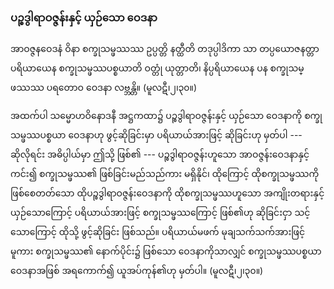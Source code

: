 ### ပဉ္စဒွါရာဝဇ္ဇန်းနှင့် ယှဉ်သော ဝေဒနာ

အာဝဇ္ဇနဝေဒနံ ဝိနာ စက္ခုသမ္ဖဿဿ ဥပ္ပတ္တိ နတ္ထီတိ တဒုပ္ပါဒိကာ သာ တပ္ပယောဇနတ္တာ ပရိယာယေန စက္ခုသမ္ဖဿပစ္စယာတိ ဝတ္တုံ ယုတ္တာတိ၊ နိပ္ပရိယာယေန ပန စက္ခုသမ္ဖဿဿ ပရတောဝ ဝေဒနာ လဗ္ဘန္တိ။
(မူလဋီ၊၂၊၃၀။)

အထက်ပါ သမ္မောဟဝိနောဒနီ အဋ္ဌကထာ၌ ပဉ္စဒွါရာဝဇ္ဇန်းနှင့် ယှဉ်သော ဝေဒနာကို စက္ခုသမ္ဖဿပစ္စယာ ဝေဒနာဟု ဖွင့်ဆိုခြင်းမှာ ပရိယာယ်အားဖြင့် ဆိုခြင်းဟု မှတ်ပါ --- ဆိုလိုရင်း အဓိပ္ပါယ်မှာ ဤသို့ ဖြစ်၏ --- ပဉ္စဒွါရာဝဇ္ဇန်းဟူသော အာဝဇ္ဇန်းဝေဒနာနှင့် ကင်း၍ စက္ခုသမ္ဖဿ၏ ဖြစ်ခြင်းမည်သည်ကား မရှိနိုင်၊ ထိုကြောင့် ထိုစက္ခုသမ္ဖဿကို ဖြစ်စေတတ်သော ထိုပဉ္စဒွါရာဝဇ္ဇန်းဝေဒနာကို ထိုစက္ခုသမ္ဖဿဟူသော အကျိုးတရားနှင့် ယှဉ်သောကြောင့် ပရိယာယ်အားဖြင့် စက္ခုသမ္ဖဿကြောင့် ဖြစ်၏ဟု ဆိုခြင်းငှာ သင့်သောကြောင့် ထိုသို့ ဖွင့်ဆိုခြင်း ဖြစ်သည်။ 
ပရိယာယ်မဖက် မုချသက်သက်အားဖြင့်မူကား စက္ခုသမ္ဖဿ၏ နောက်ပိုင်း၌ ဖြစ်သော ဝေဒနာကိုသာလျှင် စက္ခုသမ္ဖဿပစ္စယာ ဝေဒနာအဖြစ် အရကောက်၍ ယူအပ်ကုန်၏ဟု မှတ်ပါ။ (မူလဋီ၊၂၊၃၀။)